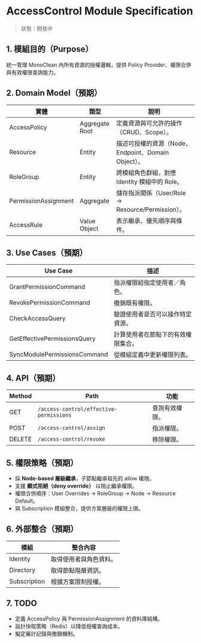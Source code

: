 # AccessControl Module Specification

> 狀態：開發中

## 1. 模組目的（Purpose）
統一管理 MonoClean 內所有資源的授權邏輯，提供 Policy Provider、權限合併與有效權限查詢能力。

## 2. Domain Model（預期）
| 實體 | 類型 | 說明 |
|------|------|------|
| AccessPolicy | Aggregate Root | 定義資源與可允許的操作（CRUD、Scope）。 |
| Resource | Entity | 描述可授權的資源（Node、Endpoint、Domain Object）。 |
| RoleGroup | Entity | 跨模組角色群組，對應 Identity 模組中的 Role。 |
| PermissionAssignment | Aggregate | 儲存指派關係（User/Role → Resource/Permission）。 |
| AccessRule | Value Object | 表示繼承、優先順序與條件。 |

## 3. Use Cases（預期）
| Use Case | 描述 |
|----------|------|
| GrantPermissionCommand | 指派權限給指定使用者／角色。 |
| RevokePermissionCommand | 撤銷既有權限。 |
| CheckAccessQuery | 驗證使用者是否可以操作特定資源。 |
| GetEffectivePermissionsQuery | 計算使用者在節點下的有效權限集合。 |
| SyncModulePermissionsCommand | 從模組定義中更新權限列表。 |

## 4. API（預期）
| Method | Path | 功能 |
|--------|------|------|
| GET | `/access-control/effective-permissions` | 查詢有效權限。 |
| POST | `/access-control/assign` | 指派權限。 |
| DELETE | `/access-control/revoke` | 移除權限。 |

## 5. 權限策略（預期）
- 採 **Node-based 層級繼承**，子節點繼承祖先的 allow 權限。
- 支援 **顯式拒絕（deny override）** 以阻止繼承權限。
- 權限合併順序：User Overrides → RoleGroup → Node → Resource Default。
- 與 Subscription 模組整合，提供方案層級的權限上限。

## 6. 外部整合（預期）
| 模組 | 整合內容 |
|------|----------|
| Identity | 取得使用者與角色資料。 |
| Directory | 取得節點階層資訊。 |
| Subscription | 根據方案限制授權。 |

## 7. TODO
- 定義 AccessPolicy 與 PermissionAssignment 的資料庫結構。
- 設計快取策略（Redis）以降低授權查詢成本。
- 擬定審計記錄與撤銷機制。
